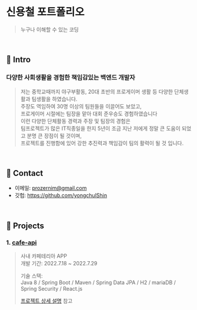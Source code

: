# 신용철 포트폴리오
>누구나 이해할 수 있는 코딩

</br>

## :pushpin: Intro
### 다양한 사회생활을 경험한 책임감있는 백엔드 개발자
>저는 중학교때까지 야구부활동, 20대 초반의 프로게이머 생활 등 다양한 단체생활과 팀생활을 하였습니다. <br>
주장도 역임하여 30명 이상의 팀원들을 이끌어도 보았고, <br>
프로게이머 시절에는 팀장을 맡아 대회 준우승도 경험하였습니다 <br>
이런 다양한 단체활동 경력과 주장 및 팀장의 경험은 <br>
팀프로젝트가 많은 IT직종일을 한지 5년이 조금 지난 저에게 정말 큰 도움이 되었고 분명 큰 장점이 될 것이며, <br>
프로젝트를 진행함에 있어 강한 추진력과 책임감이 팀의 활력이 될 것 입니다.

</br>

## :pushpin: Contact
- 이메일: prozernim@gmail.com
- 깃헙: https://github.com/yongchulShin

</br>

## :pushpin: Projects
### 1. [cafe-api](https://github.com/yongchulShin/cafeapi)
>사내 카페테리아 APP <br>
>개발 기간: 2022.7.18 ~ 2022.7.29  
>  
>기술 스택:  
>Java 8 / Spring Boot / Maven / Spring Data JPA /
>H2 / mariaDB / Spring Security / React.js 
>  
>[프로젝트 상세 설명](https://github.com/yongchulShin/cafeapi) 참고


